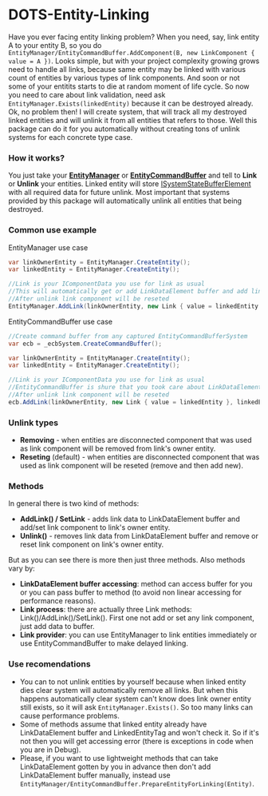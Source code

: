 # DOTS-Entity-Linking
Have you ever facing entity linking problem?
When you need, say, link entity A to your entity B, so you do `EntityManager/EntityCommandBuffer.AddComponent(B, new LinkComponent { value = A })`.
Looks simple, but with your project complexity growing grows need to handle all links, because same entity may be linked with various count of entities by various types of link components.
And soon or not some of your entitits starts to die at random moment of life cycle.
So now you need to care about link validation, need ask `EntityManager.Exists(linkedEntity)` because it can be destroyed already.
Ok, no problem then! I will create system, that will track all my destroyed linked entities and will unlink it from all entities that refers to those.
Well this package can do it for you automatically without creating tons of unlink systems for each concrete type case.

### How it works?
You just take your [**EntityManager**](https://docs.unity3d.com/Packages/com.unity.entities@0.17/manual/ecs_entities.html#creating-entities-with-an-entitymanager) or [**EntityCommandBuffer**](https://docs.unity3d.com/Packages/com.unity.entities@0.17/manual/sync_points.html#avoiding-sync-points) and tell to **Link** or **Unlink** your entities.
Linked entity will store [ISystemStateBufferElement](https://docs.unity3d.com/Packages/com.unity.entities@0.17/manual/system_state_components.html) with all required data for future unlink.
Most important that systems provided by this package will automatically unlink all entities that being destroyed.

### Common use example
EntityManager use case
```csharp
var linkOwnerEntity = EntityManager.CreateEntity();
var linkedEntity = EntityManager.CreateEntity();

//Link is your IComponentData you use for link as usual
//This will automatically get or add LinkDataElement buffer and add link component. All for you :)
//After unlink link component will be reseted
EntityManager.AddLink(linkOwnerEntity, new Link { value = linkedEntity }, linkedEntity);
```
EntityCommandBuffer use case
```csharp
//Create command buffer from any captured EntityCommandBufferSystem
var ecb = _ecbSystem.CreateCommandBuffer();

var linkOwnerEntity = EntityManager.CreateEntity();
var linkedEntity = EntityManager.CreateEntity();

//Link is your IComponentData you use for link as usual
//EntityCommandBuffer is shure that you took care about LinkDataElement buffer adding. Otherwise there will be errors.
//After unlink link component will be reseted
ecb.AddLink(linkOwnerEntity, new Link { value = linkedEntity }, linkedEntity);
```

### Unlink types
* **Removing** - when entities are disconnected component that was used as link component will be removed from link's owner entity.
* **Reseting** (default) - when entities are disconnected component that was used as link component will be reseted (remove and then add new).

### Methods
In general there is two kind of methods:
* **AddLink() / SetLink** - adds link data to LinkDataElement buffer and add/set link component to link's owner entity.
* **Unlink()** - removes link data from LinkDataElement buffer and remove or reset link component on link's owner entity.

But as you can see there is more then just three methods.
Also methods vary by:
* **LinkDataElement buffer accessing**: method can access buffer for you or you can pass buffer to method (to avoid non linear accessing for performance reasons).
* **Link process**: there are actually three Link methods: Link()/AddLink()/SetLink(). First one not add or set any link component, just add data to buffer.
* **Link provider**: you can use EntityManager to link entities immediately or use EntityCommandBuffer to make delayed linking.

### Use recomendations
* You can to not unlink entities by yourself because when linked entity dies clear system will automatically remove all links.
But when this happens automatically clear system can't know does link owner entity still exists, so it will ask `EntityManager.Exists()`.
So too many links can cause performance problems.
* Some of methods assume that linked entity already have LinkDataElement buffer and LinkedEntityTag and won't check it.
So if it's not then you will get accessing error (there is exceptions in code when you are in Debug).
* Please, if you want to use lightweight methods that can take LinkDataElement gotten by you in advance then don't add LinkDataElement buffer manually, instead use `EntityManager/EntityCommandBuffer.PrepareEntityForLinking(Entity)`.
